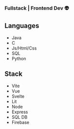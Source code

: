 ### Fullstack | Frontend Dev :alien:

## Languages
- Java
- C
- Js/Html/Css
- SQL
- Python

## Stack
- Vite
- Vue
- Svelte
- Lit
- Node
- Express
- SQL DB
- Firebase
